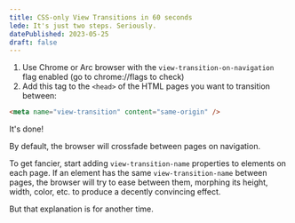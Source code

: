 ```yaml
---
title: CSS-only View Transitions in 60 seconds
lede: It's just two steps. Seriously.
datePublished: 2023-05-25
draft: false
---
```


1. Use Chrome or Arc browser with the `view-transition-on-navigation` flag enabled (go to chrome://flags to check)
1. Add this tag to the `<head>` of the HTML pages you want to transition between:

```html
<meta name="view-transition" content="same-origin" />
```

It's done!

By default, the browser will crossfade between pages on navigation.

To get fancier, start adding `view-transition-name` properties to elements on each page. If an element has the same `view-transition-name` between pages, the browser will try to ease between them, morphing its height, width, color, etc. to produce a decently convincing effect.

But that explanation is for another time.
